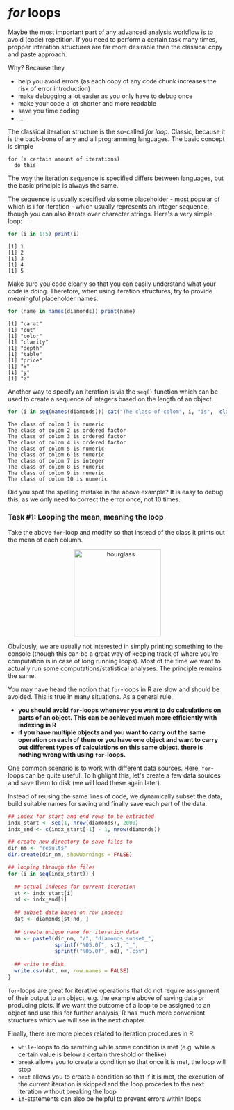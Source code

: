 
# *for* loops

Maybe the most important part of any advanced analysis workflow is to avoid (code) repetition. If you need to perform a certain task many times, propper interation structures are far more desirable than the classical copy and paste approach. 

Why? Because they

* help you avoid errors (as each copy of any code chunk increases the risk of error introduction)
* make debugging a lot easier as you only have to debug once
* make your code a lot shorter and more readable
* save you time coding
* ...

The classical iteration structure is the so-called _for loop_. Classic, because it is the back-bone of any and all programming languages. The basic concept is simple

```
for (a certain amount of iterations)
  do this
```

The way the iteration sequence is specified differs between languages, but the basic principle is always the same.

The sequence is usually specified via some placeholder - most popular of which is i for iteration - which usually represents an integer sequence, though you can also iterate over character strings. Here's a very simple loop:


```r
for (i in 1:5) print(i)
```

```
[1] 1
[1] 2
[1] 3
[1] 4
[1] 5
```

Make sure you code clearly so that you can easily understand what your code is doing. Therefore, when using iteration structures, try to provide meaningful placeholder names.


```r
for (name in names(diamonds)) print(name)
```

```
[1] "carat"
[1] "cut"
[1] "color"
[1] "clarity"
[1] "depth"
[1] "table"
[1] "price"
[1] "x"
[1] "y"
[1] "z"
```

Another way to specify an iteration is via the `seq()` function which can be used to create a sequence of integers based on the length of an object.


```r
for (i in seq(names(diamonds))) cat("The class of colom", i, "is",  class(diamonds[, i]), "\n")
```

```
The class of colom 1 is numeric 
The class of colom 2 is ordered factor 
The class of colom 3 is ordered factor 
The class of colom 4 is ordered factor 
The class of colom 5 is numeric 
The class of colom 6 is numeric 
The class of colom 7 is integer 
The class of colom 8 is numeric 
The class of colom 9 is numeric 
The class of colom 10 is numeric 
```

Did you spot the spelling mistake in the above example? It is easy to debug this, as we only need to correct the error once, not 10 times.

### Task #1: Looping the mean, meaning the loop
Take the above `for`-loop and modify so that instead of the class it prints out the mean of each column.

<center>
  <img src="https://pixabay.com/static/uploads/photo/2012/04/14/14/04/hourglass-34048_640.png" alt="hourglass" style="width: 200px;"/>
</center>


Obviously, we are usually not interested in simply printing something to the console (though this can be a great way of keeping track of where you're computation is in case of long running loops). Most of the time we want to actually run some computations/statistical analyses. The principle remains the same. 

You may have heard the notion that `for`-loops in R are slow and should be avoided. This is true in many situations. As a general rule, 

* __you should avoid `for`-loops whenever you want to do calculations on parts of an object. This can be achieved much more efficiently with indexing in R__
* __if you have multiple objects and you want to carry out the same operation on each of them or you have one object and want to carry out different types of calculations on this same object, there is nothing wrong with using `for`-loops.__

One common scenario is to work with different data sources. Here, `for`-loops can be quite useful. To highlight this, let's create a few data sources and save them to disk (we will load these again later).

Instead of reusing the same lines of code, we dynamically subset the data, build suitable names for saving and finally save each part of the data.


```r
## index for start and end rows to be extracted
indx_start <- seq(1, nrow(diamonds), 2000)
indx_end <- c(indx_start[-1] - 1, nrow(diamonds))

## create new directory to save files to
dir_nm <- "results"
dir.create(dir_nm, showWarnings = FALSE)

## looping through the files
for (i in seq(indx_start)) {
  
  ## actual indeces for current iteration
  st <- indx_start[i]
  nd <- indx_end[i]
  
  ## subset data based on row indeces
  dat <- diamonds[st:nd, ]
  
  ## create unique name for iteration data
  nm <- paste0(dir_nm, "/", "diamonds_subset_", 
               sprintf("%05.0f", st), "_", 
               sprintf("%05.0f", nd), ".csv")
  
  ## write to disk
  write.csv(dat, nm, row.names = FALSE)
}
```

`for`-loops are great for iterative operations that do not require assignment of their output to an object, e.g. the example above of saving data or producing plots. If we want the outcome of a loop to be assigned to an object and use this for further analysis, R has much more convenient structures which we will see in the next chapter.

Finally, there are more pieces related to iteration procedures in R:

* `while`-loops to do semthing while some condition is met (e.g. while a certain value is below a certain threshold or thelike)
* `break` allows you to create a condition so that once it is met, the loop will stop
* `next` allows you to create a condition so that if it is met, the execution of the current iteration is skipped and the loop procedes to the next iteration without breaking the loop
* `if`-statements can also be helpful to prevent errors within loops

